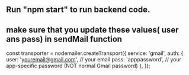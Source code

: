 ## Run "npm start" to run backend code.

## make sure that you update these values( user ans pass) in sendMail function
const transporter = nodemailer.createTransport({
    service: 'gmail',
    auth: {
      user: 'youremail@gmail.com', // your email
      pass: 'apppassword',   // your app-specific password (NOT normal Gmail password)
    },
  });


